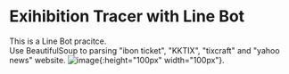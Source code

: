 # Exihibition Tracer with Line Bot
This is a Line Bot pracitce.  
Use BeautifulSoup to parsing "ibon ticket", "KKTIX", "tixcraft" and "yahoo news" website.
![image](https://github.com/CelineLee0328/Exihibition-Tracer-Line-Bot/blob/main/S__37797896.jpg){:height="100px" width="100px"}.

